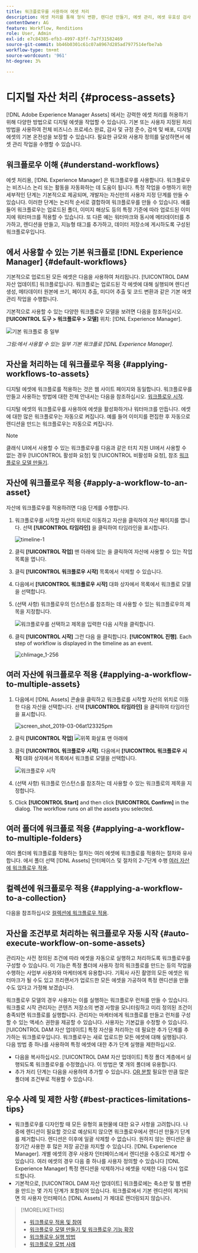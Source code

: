 ```yaml
---
title: 워크플로우를 사용하여 에셋 처리
description: 에셋 처리를 통해 형식 변환, 렌디션 만들기, 에셋 관리, 에셋 유효성 검사 및 워크플로 실행
contentOwner: AG
feature: Workflow, Renditions
role: User, Admin
exl-id: e7c84385-efb3-4997-83ff-7a7f31582469
source-git-commit: bb46b0301c61c07a8967d285ad7977514efbe7ab
workflow-type: tm+mt
source-wordcount: '961'
ht-degree: 3%

---
```


# 디지털 자산 처리 {#process-assets}

[!DNL Adobe Experience Manager Assets] 에서는 강력한 에셋 처리를 허용하기 위해 다양한 방법으로 디지털 에셋을 작업할 수 있습니다. 기본 또는 사용자 지정된 처리 방법을 사용하여 전체 비즈니스 프로세스 완료, 감사 및 규정 준수, 검색 및 배포, 디지털 에셋의 기본 온전성을 보장할 수 있습니다. 필요한 규모와 사용자 정의를 달성하면서 에셋 관리 작업을 수행할 수 있습니다.

## 워크플로우 이해 {#understand-workflows}

에셋 처리용, [!DNL Experience Manager] 은 워크플로우를 사용합니다. 워크플로우는 비즈니스 논리 또는 활동을 자동화하는 데 도움이 됩니다. 특정 작업을 수행하기 위한 세부적인 단계는 기본적으로 제공되며, 개발자는 자신만의 사용자 지정 단계를 만들 수 있습니다. 이러한 단계는 논리적 순서로 결합하여 워크플로우를 만들 수 있습니다. 예를 들어 워크플로우는 업로드된 폴더, 이미지 해상도 등의 특정 기준에 따라 업로드된 이미지에 워터마크를 적용할 수 있습니다. 또 다른 예는 워터마크와 동시에 메타데이터를 추가하고, 렌디션을 만들고, 지능형 태그를 추가하고, 데이터 저장소에 게시하도록 구성된 워크플로우입니다.

## 에서 사용할 수 있는 기본 워크플로 [!DNL Experience Manager] {#default-workflows}

기본적으로 업로드된 모든 에셋은 다음을 사용하여 처리됩니다. [!UICONTROL DAM 자산 업데이트] 워크플로입니다. 워크플로는 업로드된 각 에셋에 대해 실행되며 렌디션 생성, 메타데이터 원본에 쓰기, 페이지 추출, 미디어 추출 및 코드 변환과 같은 기본 에셋 관리 작업을 수행합니다.

기본적으로 사용할 수 있는 다양한 워크플로우 모델을 보려면 다음을 참조하십시오. **[!UICONTROL 도구 > 워크플로우 > 모델]** 위치: [!DNL Experience Manager].

![기본 워크플로 중 일부](assets/aem-default-workflows.png)

*그림:에서 사용할 수 있는 일부 기본 워크플로 [!DNL Experience Manager].*

## 자산을 처리하는 데 워크플로우 적용 {#applying-workflows-to-assets}

디지털 에셋에 워크플로를 적용하는 것은 웹 사이트 페이지와 동일합니다. 워크플로우를 만들고 사용하는 방법에 대한 전체 안내서는 다음을 참조하십시오. [워크플로우 시작](/help/sites-authoring/workflows-participating.md).

디지털 에셋의 워크플로우를 사용하여 에셋을 활성화하거나 워터마크를 만듭니다. 에셋에 대한 많은 워크플로우는 자동으로 켜집니다. 예를 들어 이미지를 편집한 후 자동으로 렌디션을 만드는 워크플로우는 자동으로 켜집니다.

>[!NOTE]
>
>클래식 UI에서 사용할 수 있는 워크플로우를 다음과 같은 터치 지원 UI에서 사용할 수 없는 경우 [!UICONTROL 활성화 요청] 및 [!UICONTROL 비활성화 요청], 참조 [워크플로우 모델 만들기](/help/sites-developing/workflows-models.md#classic2touchui).

## 자산에 워크플로우 적용 {#apply-a-workflow-to-an-asset}

<!-- 
TBD: Add animated GIF for these steps instead of all these screenshots.
-->
자산에 워크플로우를 적용하려면 다음 단계를 수행합니다.

1. 워크플로우를 시작할 자산의 위치로 이동하고 자산을 클릭하여 자산 페이지를 엽니다. 선택 **[!UICONTROL 타임라인]** 을 클릭하여 타임라인을 표시합니다.

   ![timeline-1](assets/timeline.png)

1. 클릭 **[!UICONTROL 작업]** 맨 아래에 있는 을 클릭하여 자산에 사용할 수 있는 작업 목록을 엽니다.

1. 클릭 **[!UICONTROL 워크플로우 시작]** 목록에서 삭제할 수 있습니다.

1. 다음에서 **[!UICONTROL 워크플로우 시작]** 대화 상자에서 목록에서 워크플로 모델을 선택합니다.

1. (선택 사항) 워크플로우의 인스턴스를 참조하는 데 사용할 수 있는 워크플로우의 제목을 지정합니다.

   ![워크플로우를 선택하고 제목을 입력한 다음 시작을 클릭합니다.](assets/start-workflow.png)

1. 클릭 **[!UICONTROL 시작]** 그런 다음 을 클릭합니다. **[!UICONTROL 진행]**. Each step of workflow is displayed in the timeline as an event.

   ![chlimage_1-256](assets/chlimage_1-52.png)

## 여러 자산에 워크플로우 적용 {#applying-a-workflow-to-multiple-assets}

1. 다음에서 [!DNL Assets] 콘솔을 클릭하고 워크플로를 시작할 자산의 위치로 이동한 다음 자산을 선택합니다. 선택 **[!UICONTROL 타임라인]** 을 클릭하여 타임라인을 표시합니다.

   ![screen_shot_2019-03-06at123325pm](assets/chlimage_1-136.png)

1. 클릭 **[!UICONTROL 작업]** ![위쪽 화살표](assets/do-not-localize/chevron-up-icon.png) 맨 아래에
1. 클릭 **[!UICONTROL 워크플로우 시작]**. 다음에서 **[!UICONTROL 워크플로우 시작]** 대화 상자에서 목록에서 워크플로 모델을 선택합니다.

   ![워크플로우 시작](assets/start-workflow.png)

1. (선택 사항) 워크플로 인스턴스를 참조하는 데 사용할 수 있는 워크플로의 제목을 지정합니다.
1. Click **[!UICONTROL Start]** and then click **[!UICONTROL Confirm]** in the dialog. The workflow runs on all the assets you selected.

## 여러 폴더에 워크플로 적용 {#applying-a-workflow-to-multiple-folders}

여러 폴더에 워크플로를 적용하는 절차는 여러 에셋에 워크플로를 적용하는 절차와 유사합니다. 에서 폴더 선택 [!DNL Assets] 인터페이스 및 절차의 2-7단계 수행 [여러 자산에 워크플로우 적용](/help/assets/assets-workflow.md#applying-a-workflow-to-multiple-assets).

## 컬렉션에 워크플로우 적용 {#applying-a-workflow-to-a-collection}

다음을 참조하십시오 [컬렉션에 워크플로우 적용](/help/assets/manage-collections.md#running-a-workflow-on-a-collection).

## 자산을 조건부로 처리하는 워크플로우 자동 시작 {#auto-execute-workflow-on-some-assets}

관리자는 사전 정의된 조건에 따라 에셋을 자동으로 실행하고 처리하도록 워크플로우를 구성할 수 있습니다. 이 기능은 특정 폴더에 사용자 정의 워크플로를 만드는 등의 작업을 수행하는 사업부 사용자와 마케터에게 유용합니다. 기획사 사진 촬영의 모든 에셋은 워터마크가 될 수도 있고 프리랜서가 업로드한 모든 에셋을 가공하여 특정 렌디션을 만들 수도 있다고 가정해 보겠습니다.

워크플로우 모델의 경우 사용자는 이를 실행하는 워크플로우 런처를 만들 수 있습니다. 워크플로 시작 관리자는 콘텐츠 저장소의 변경 사항을 모니터링하고 미리 정의된 조건이 충족되면 워크플로를 실행합니다. 관리자는 마케터에게 워크플로를 만들고 런처를 구성할 수 있는 액세스 권한을 제공할 수 있습니다. 사용자는 기본값을 수정할 수 있습니다. [!UICONTROL DAM 자산 업데이트] 특정 자산을 처리하는 데 필요한 추가 단계를 추가하는 워크플로우입니다. 워크플로우는 새로 업로드한 모든 에셋에 대해 실행됩니다. 다음 방법 중 하나를 사용하여 특정 에셋에 대한 추가 단계 실행을 제한하십시오.

* 다음을 복사하십시오. [!UICONTROL DAM 자산 업데이트] 특정 폴더 계층에서 실행되도록 워크플로우를 수정했습니다. 이 방법은 몇 개의 폴더에 유용합니다.
* 추가 처리 단계는 다음을 사용하여 추가할 수 있습니다. [OR 분할](/help/sites-developing/workflows-step-ref.md#or-split) 필요한 만큼 많은 폴더에 조건부로 적용할 수 있습니다.

## 우수 사례 및 제한 사항 {#best-practices-limitations-tips}

* 워크플로우를 디자인할 때 모든 유형의 표현물에 대한 요구 사항을 고려합니다. 나중에 렌디션이 필요할 것으로 예상되지 않으면 워크플로우에서 렌디션 만들기 단계를 제거합니다. 렌디션은 이후에 일괄 삭제할 수 없습니다. 원하지 않는 렌디션은 을 장기간 사용한 후 많은 저장 공간을 차지할 수 있습니다. [!DNL Experience Manager]. 개별 에셋의 경우 사용자 인터페이스에서 렌디션을 수동으로 제거할 수 있습니다. 여러 에셋의 경우 다음 중 하나를 사용자 정의할 수 있습니다 [!DNL Experience Manager] 특정 렌디션을 삭제하거나 에셋을 삭제한 다음 다시 업로드합니다.
* 기본적으로, [!UICONTROL DAM 자산 업데이트] 워크플로에는 축소판 및 웹 변환을 만드는 몇 가지 단계가 포함되어 있습니다. 워크플로에서 기본 렌디션이 제거되면 의 사용자 인터페이스 [!DNL Assets] 가 제대로 렌더링되지 않습니다.

>[!MORELIKETHIS]
>
>* [워크플로우 적용 및 참여](/help/sites-authoring/workflows.md)
>* [워크플로우 모델 만들기 및 워크플로우 기능 확장](/help/sites-developing/workflows.md)
>* [워크플로우 실행 방법](/help/sites-administering/workflows-starting.md)
>* [워크플로우 모범 사례](/help/sites-developing/workflows-best-practices.md)

